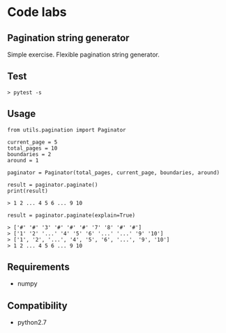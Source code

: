 Code labs
==============================


Pagination string generator
---------------------------

Simple exercise. Flexible pagination string generator.

## Test

	> pytest -s

## Usage

	from utils.pagination import Paginator

	current_page = 5
	total_pages = 10
	boundaries = 2
	around = 1

	paginator = Paginator(total_pages, current_page, boundaries, around)
	
	result = paginator.paginate() 
	print(result)

	> 1 2 ... 4 5 6 ... 9 10

	result = paginator.paginate(explain=True) 

	> ['#' '#' '3' '#' '#' '#' '7' '8' '#' '#']
	> ['1' '2' '...' '4' '5' '6' '...' '...' '9' '10']
	> ['1', '2', '...', '4', '5', '6', '...', '9', '10']
	> 1 2 ... 4 5 6 ... 9 10	


## Requirements

* numpy

## Compatibility
* python2.7